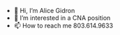 - 👋 Hi, I’m Alice Gidron 
- 👀 I’m interested in a CNA position 
- 📫 How to reach me 803.614.9633 

<!---
Ag2269/Ag2269 is a ✨ special ✨ repository because its `README.md` (this file) appears on your GitHub profile.
You can click the Preview link to take a look at your changes.
--->

